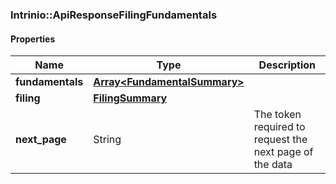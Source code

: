 

[//]: # (CLASS:Intrinio::ApiResponseFilingFundamentals)

[//]: # (KIND:object)

### Intrinio::ApiResponseFilingFundamentals

#### Properties

[//]: # (START_DEFINITION)

Name | Type | Description
------------ | ------------- | -------------
**fundamentals** | [**Array&lt;FundamentalSummary&gt;**](FundamentalSummary.md) |  &nbsp;
**filing** | [**FilingSummary**](FilingSummary.md) |  &nbsp;
**next_page** | String | The token required to request the next page of the data &nbsp;

[//]: # (END_DEFINITION)


[//]: # (CONTAINED_CLASS:Intrinio::FundamentalSummary)


[//]: # (CONTAINED_CLASS:Intrinio::FilingSummary)



